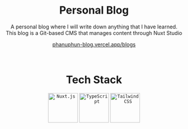 
<div align="center">
   <h1>
      Personal Blog
   </h1>
   <p>
     A personal blog where I will write down anything that I have learned. <br>
    This blog is a Git-based CMS that manages content through Nuxt Studio
   </p>
   <p>
      
   </p>
   <p>
      <a href="https://phanuphun-blog.vercel.app/blogs"> phanuphun-blog.vercel.app/blogs </a>
   </p>
</div>
<br>
 

<div align="center">
      <h1>
         Tech Stack
      </h1>
</div>
<div align="center">
	<code><img width="80" src="https://github.com/marwin1991/profile-technology-icons/assets/136815194/ebd92b15-970a-45b8-8c4c-0ecf69b17cdc" alt="Nuxt.js" title="Nuxt.js"/></code>
	<code><img width="80" src="https://user-images.githubusercontent.com/25181517/183890598-19a0ac2d-e88a-4005-a8df-1ee36782fde1.png" alt="TypeScript" title="TypeScript"/></code>
	<code><img width="80" src="https://user-images.githubusercontent.com/25181517/202896760-337261ed-ee92-4979-84c4-d4b829c7355d.png" alt="Tailwind CSS" title="Tailwind CSS"/></code>
</div>
<br>
<br>
 

